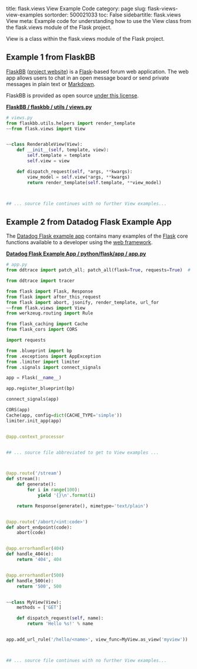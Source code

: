 title: flask.views View Example Code
category: page
slug: flask-views-view-examples
sortorder: 500021033
toc: False
sidebartitle: flask.views View
meta: Example code for understanding how to use the View class from the flask.views module of the Flask project.


View is a class within the flask.views module of the Flask project.


## Example 1 from FlaskBB
[FlaskBB](https://github.com/flaskbb/flaskbb)
([project website](https://flaskbb.org/)) is a [Flask](/flask.html)-based
forum web application. The web app allows users to chat in an open
message board or send private messages in plain text or
[Markdown](/markdown.html).

FlaskBB is provided as open source
[under this license](https://github.com/flaskbb/flaskbb/blob/master/LICENSE).

[**FlaskBB / flaskbb / utils / views.py**](https://github.com/flaskbb/flaskbb/blob/master/flaskbb/utils/views.py)

```python
# views.py
from flaskbb.utils.helpers import render_template
~~from flask.views import View


~~class RenderableView(View):
    def __init__(self, template, view):
        self.template = template
        self.view = view

    def dispatch_request(self, *args, **kwargs):
        view_model = self.view(*args, **kwargs)
        return render_template(self.template, **view_model)



## ... source file continues with no further View examples...

```


## Example 2 from Datadog Flask Example App
The [Datadog Flask example app](https://github.com/DataDog/trace-examples/tree/master/python/flask)
contains many examples of the [Flask](/flask.html) core functions
available to a developer using the [web framework](/web-frameworks.html).

[**Datadog Flask Example App / python/flask/app / app.py**](https://github.com/DataDog/trace-examples/blob/master/python/flask/app/./app.py)

```python
# app.py
from ddtrace import patch_all; patch_all(flask=True, requests=True)  # noqa

from ddtrace import tracer

from flask import Flask, Response
from flask import after_this_request
from flask import abort, jsonify, render_template, url_for
~~from flask.views import View
from werkzeug.routing import Rule

from flask_caching import Cache
from flask_cors import CORS

import requests

from .blueprint import bp
from .exceptions import AppException
from .limiter import limiter
from .signals import connect_signals

app = Flask(__name__)

app.register_blueprint(bp)

connect_signals(app)

CORS(app)
Cache(app, config=dict(CACHE_TYPE='simple'))
limiter.init_app(app)


@app.context_processor


## ... source file abbreviated to get to View examples ...



@app.route('/stream')
def stream():
    def generate():
        for i in range(100):
            yield '{}\n'.format(i)

    return Response(generate(), mimetype='text/plain')


@app.route('/abort/<int:code>')
def abort_endpoint(code):
    abort(code)


@app.errorhandler(404)
def handle_404(e):
    return '404', 404


@app.errorhandler(500)
def handle_500(e):
    return '500', 500


~~class MyView(View):
    methods = ['GET']

    def dispatch_request(self, name):
        return 'Hello %s!' % name


app.add_url_rule('/hello/<name>', view_func=MyView.as_view('myview'))



## ... source file continues with no further View examples...

```

